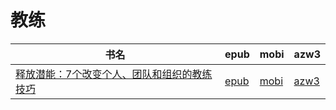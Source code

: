 # 教练

| 书名 | epub | mobi | azw3 |
| --- | --- | --- | --- |
| [释放潜能：7个改变个人、团队和组织的教练技巧](http://ct.dalanmei.com/f/31084289-571905439-d6a578) | [epub](http://ct.dalanmei.com/f/31084289-571905439-d6a578) | [mobi](http://ct.dalanmei.com/f/31084289-571555457-637ede) | [azw3](http://ct.dalanmei.com/f/31084289-572071561-73d837) |
